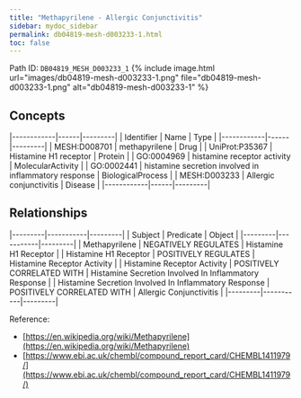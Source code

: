 ```yaml
---
title: "Methapyrilene - Allergic Conjunctivitis"
sidebar: mydoc_sidebar
permalink: db04819-mesh-d003233-1.html
toc: false 
---
```



Path ID: `DB04819_MESH_D003233_1`
{% include image.html url="images/db04819-mesh-d003233-1.png" file="db04819-mesh-d003233-1.png" alt="db04819-mesh-d003233-1" %}

## Concepts

|------------|------|---------|
| Identifier | Name | Type    |
|------------|------|---------|
| MESH:D008701 | methapyrilene | Drug |
| UniProt:P35367 | Histamine H1 receptor | Protein |
| GO:0004969 | histamine receptor activity | MolecularActivity |
| GO:0002441 | histamine secretion involved in inflammatory response | BiologicalProcess |
| MESH:D003233 | Allergic conjunctivitis | Disease |
|------------|------|---------|

## Relationships

|---------|-----------|---------|
| Subject | Predicate | Object  |
|---------|-----------|---------|
| Methapyrilene | NEGATIVELY REGULATES | Histamine H1 Receptor |
| Histamine H1 Receptor | POSITIVELY REGULATES | Histamine Receptor Activity |
| Histamine Receptor Activity | POSITIVELY CORRELATED WITH | Histamine Secretion Involved In Inflammatory Response |
| Histamine Secretion Involved In Inflammatory Response | POSITIVELY CORRELATED WITH | Allergic Conjunctivitis |
|---------|-----------|---------|

Reference: 
  - [https://en.wikipedia.org/wiki/Methapyrilene](https://en.wikipedia.org/wiki/Methapyrilene)
  - [https://www.ebi.ac.uk/chembl/compound_report_card/CHEMBL1411979/](https://www.ebi.ac.uk/chembl/compound_report_card/CHEMBL1411979/)
